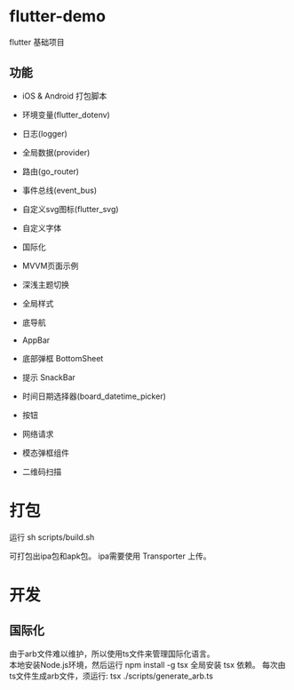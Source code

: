 # flutter-demo
flutter 基础项目

## 功能
* iOS & Android 打包脚本
* 环境变量(flutter_dotenv)
* 日志(logger)
* 全局数据(provider)
* 路由(go_router)
* 事件总线(event_bus)
* 自定义svg图标(flutter_svg)
* 自定义字体
* 国际化
* MVVM页面示例
* 深浅主题切换
* 全局样式
* 底导航
* AppBar
* 底部弹框 BottomSheet
* 提示 SnackBar
* 时间日期选择器(board_datetime_picker)

* 按钮
* 网络请求
* 模态弹框组件
* 二维码扫描

# 打包
运行 sh scripts/build.sh 

可打包出ipa包和apk包。
ipa需要使用 Transporter 上传。

# 开发
## 国际化
由于arb文件难以维护，所以使用ts文件来管理国际化语言。  
本地安装Node.js环境，然后运行 npm install -g tsx 全局安装 tsx 依赖。
每次由ts文件生成arb文件，须运行: 
tsx ./scripts/generate_arb.ts 